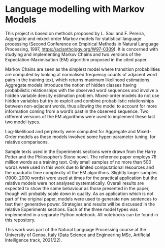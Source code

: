 # Language modelling with Markov Models

This project is based on methods proposed by L. Saul and F. Pereira, Aggregate and mixed-order
Markov models for statistical language processing (Second Conference on Empirical Methods in
Natural Language Processing, 1997, https://aclanthology.org/W97-0309). It is concerned
with studying and implementing Markov Chains and two versions of the Expectation-Maximisation
(EM) algorithm proposed in the cited paper.

Markov Chains are seen as the simplest model where
transition probabilities are computed by looking at normalised frequency counts of adjacent word
pairs in the training text, which returns maximum likelihood estimations. Aggregate models introduce
the notion of hidden classes having probabilistic relationships with the observed word sequences
and involve a hidden variable density estimation problem. Mixed-order models do not use hidden
variables but try to exploit and combine probabilistic relationships between non-adjacent words, thus
allowing the model to account for more information coming from a word’s past in the observed
sequence. Two different versions of the EM algorithms were used to implement these last two model
types.

Log-likelihood and perplexity were computed for Aggregate and Mixed-Order models as these
models involved some hyper-parameter tuning, for relative comparisons.

Sample texts used in the Experiments sections were drawn from the Harry Potter and the Philosopher’s Stone novel. The reference paper employs 78 million words as a training text. Only small
samples of no more than 500 words were used in this work due to limited computational resources and
the quadratic time complexity of the EM algorithms. Slightly larger samples (1000, 2000 words) were
used at times for the practical application but the relative models were not analysed systematically.
Overall results are expected to show the same behaviour as those presented in the paper, though will
probably scale down in quality. As an application which is not part of the original paper, models were
used to generate new sentences to test their generative power. Strategies and results will be discussed
in the relative Experiments sections.
Each of the three model types was implemented in a separate Python notebook. All notebooks can be found in this repository.

This work was part of the Natural Language Processing course at the University of Genoa, Italy (Data Science and Engineering MSc, Artificial Intelligence track, 2021/22).
